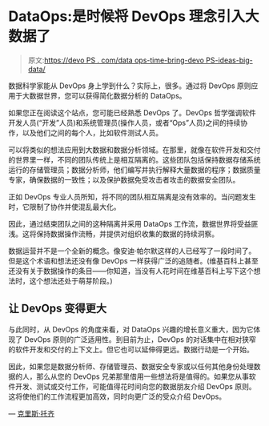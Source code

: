 # DataOps:是时候将 DevOps 理念引入大数据了

> 原文:[https://devo PS . com/data ops-time-bring-devo PS-ideas-big-data/](https://devops.com/dataops-time-bring-devops-ideas-big-data/)

数据科学家能从 DevOps 身上学到什么？实际上，很多。通过将 DevOps 原则应用于大数据世界，您可以获得简化数据分析的 DataOps。

如果您正在阅读这个站点，您可能已经熟悉 DevOps 了。DevOps 哲学强调软件开发人员(“开发”人员)和系统管理员(操作人员，或者“Ops”人员)之间的持续协作，以及他们之间的每个人，比如软件测试人员。

可以将类似的想法应用到大数据和数据分析领域。在那里，就像在软件开发和交付的世界里一样，不同的团队传统上是相互隔离的。这些团队包括保持数据存储系统运行的存储管理员；数据分析师，他们编写并执行解释大量数据的程序；数据质量专家，确保数据的一致性；以及保护数据免受攻击者攻击的数据安全团队。

正如 DevOps 专业人员所知，将不同的团队相互隔离是没有效率的。当问题发生时，它限制了协作并使混乱最大化。

因此，通过结束团队之间的这种隔离并采用 DataOps 工作流，数据世界将受益匪浅。这将保持数据操作流畅，并提供对组织收集的数据的持续洞察。

数据运营并不是一个全新的概念。像安迪·帕尔默这样的人已经写了一段时间了。但是这个术语和想法还没有像 DevOps 一样获得广泛的追随者。(维基百科上甚至还没有关于数据操作的条目——你知道，当没有人花时间在维基百科上写下这个想法时，这个想法还处于萌芽阶段。)

## 让 DevOps 变得更大

与此同时，从 DevOps 的角度来看，对 DataOps 兴趣的增长意义重大，因为它体现了 DevOps 原则的广泛适用性。到目前为止，DevOps 的对话集中在相对狭窄的软件开发和交付的上下文上。但它也可以延伸得更远。数据行动是一个开始。

因此，如果您是数据分析师、存储管理员、数据安全专家或以任何其他身份处理数据的人，那么从您的 DevOps 兄弟那里借用一些想法将是值得的。如果您从事软件开发、测试或交付工作，可能值得花时间向您的数据朋友介绍 DevOps 原则。这将使他们的工作流程更加高效，同时向更广泛的受众介绍 DevOps。

— [克里斯·托齐](https://devops.com/author/chris-tozzi/)